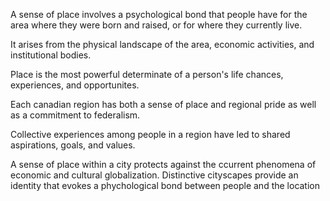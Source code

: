 A sense of place involves a psychological bond that people have for the area where they were born and raised, or for where they currently live.

It arises from the physical landscape of the area, economic activities, and institutional bodies.

Place is the most powerful determinate of a person's life chances, experiences, and opportunites.

Each canadian region has both a sense of place and regional pride as well as a commitment to federalism.

Collective experiences among people in a region have led to shared aspirations, goals, and values.

A sense of place within a city protects against the ccurrent phenomena of economic and cultural globalization. Distinctive cityscapes provide an identity that evokes a phychological bond between people and the location